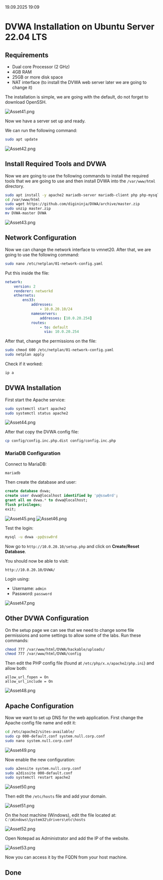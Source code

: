 19.09.2025 19:09

# DVWA Installation on Ubuntu Server 22.04 LTS
## Requirements

-   Dual core Processor (2 GHz)
-   4GB RAM
-   25GB or more disk space
-   NAT interface (to install the DVWA web server later we are going to
    change it)

The installation is simple, we are going with the default, do not forget to download OpenSSH.

![Asset41.png](https://github.com/v3n1x/Projects/blob/main/Assets/Asset41.png) 

Now we have a server set up and ready.

We can run the following command:

``` bash
sudo apt update
```
![Asset42.png](https://github.com/v3n1x/Projects/blob/main/Assets/Asset42.png) 

## Install Required Tools and DVWA

Now we are going to use the following commands to install the required
tools that we are going to use and then install DVWA into the
`/var/www/html` directory.

``` bash
sudo apt install -y apache2 mariadb-server mariadb-client php php-mysqli php-gd libapache2-mod-php nano unzip fping
cd /var/www/html
sudo wget https://github.com/digininja/DVWA/archive/master.zip
sudo unzip master.zip
mv DVWA-master DVWA
```
![Asset43.png](https://github.com/v3n1x/Projects/blob/main/Assets/Asset43.png) 

## Network Configuration

Now we can change the network interface to vmnet20. After that, we are
going to use the following command:

``` bash
sudo nano /etc/netplan/01-network-config.yaml
```

Put this inside the file:

``` yaml
network:
    version: 2
    renderer: networkd
    ethernets:
        ens33:
            addresses:
                - 10.0.20.10/24
            nameservers:
                addresses: [10.0.20.254]
            routes:
                - to: default
                  via: 10.0.20.254
```

After that, change the permissions on the file:

``` bash
sudo chmod 600 /etc/netplan/01-network-config.yaml
sudo netplan apply
```

Check if it worked:

``` bash
ip a
```

## DVWA Installation

First start the Apache service:

``` bash
sudo systemctl start apache2
sudo systemctl status apache2
```
![Asset44.png](https://github.com/v3n1x/Projects/blob/main/Assets/Asset44.png) 

After that copy the DVWA config file:

``` bash
cp config/config.inc.php.dist config/config.inc.php
```

### MariaDB Configuration

Connect to MariaDB:

``` bash
mariadb
```

Then create the database and user:

``` sql
create database dvwa;
create user dvwa@localhost identified by 'p@ssw0rd';
grant all on dvwa.* to dvwa@localhost;
flush privileges;
exit;
```

![Asset45.png](https://github.com/v3n1x/Projects/blob/main/Assets/Asset45.png) 
![Asset46.png](https://github.com/v3n1x/Projects/blob/main/Assets/Asset46.png) 

Test the login:

``` bash
mysql -u dvwa -pp@ssw0rd
```

Now go to `http://10.0.20.10/setup.php` and click on **Create/Reset
Database**.

You should now be able to visit:

    http://10.0.20.10/DVWA/

Login using:
- Username: `admin`
- Password: `password`

![Asset47.png](https://github.com/v3n1x/Projects/blob/main/Assets/Asset47.png) 

## Other DVWA Configuration

On the setup page we can see that we need to change some file
permissions and some settings to allow some of the labs.
Run these commands:

``` bash
chmod 777 /var/www/html/DVWA/hackable/uploads/
chmod 777 /var/www/html/DVWA/config
```

Then edit the PHP config file (found at `/etc/php/x.x/apache2/php.ini`)
and allow both:

    allow_url_fopen = On
    allow_url_include = On

![Asset48.png](https://github.com/v3n1x/Projects/blob/main/Assets/Asset48.png) 

## Apache Configuration

Now we want to set up DNS for the web application.
First change the Apache config file name and edit it:

``` bash
cd /etc/apache2/sites-available/
sudo cp 000-default.conf system.null.corp.conf
sudo nano system.null.corp.conf
```
![Asset49.png](https://github.com/v3n1x/Projects/blob/main/Assets/Asset49.png) 

Now enable the new configuration:

``` bash
sudo a2ensite system.null.corp.conf
sudo a2dissite 000-default.conf
sudo systemctl restart apache2
```
![Asset50.png](https://github.com/v3n1x/Projects/blob/main/Assets/Asset50.png) 

Then edit the `/etc/hosts` file and add your domain.

![Asset51.png](https://github.com/v3n1x/Projects/blob/main/Assets/Asset51.png) 

On the host machine (Windows), edit the file located at:
`C:\Windows\System32\drivers\etc\hosts`

![Asset52.png](https://github.com/v3n1x/Projects/blob/main/Assets/Asset52.png) 

Open Notepad as Administrator and add the IP of the website.

![Asset53.png](https://github.com/v3n1x/Projects/blob/main/Assets/Asset53.png) 

Now you can access it by the FQDN from your host machine.

## Done
